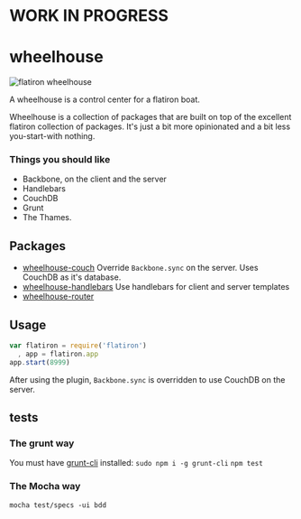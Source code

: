 WORK IN PROGRESS
================

wheelhouse
=======================

![flatiron wheelhouse](http://upload.wikimedia.org/wikipedia/commons/thumb/8/85/SS_'Ewell'_about_to_pass_under_London_Bridge.jpg/270px-SS_'Ewell'_about_to_pass_under_London_Bridge.jpg)

A wheelhouse is a control center for a flatiron boat.

Wheelhouse is a collection of packages that are built on top of the excellent flatiron collection of packages. It's just a bit more opinionated and a bit less you-start-with nothing.

### Things you should like
* Backbone, on the client and the server
* Handlebars
* CouchDB
* Grunt
* The Thames.

## Packages
* [wheelhouse-couch](https://github.com/joeybaker/wheelhouse-couch) Override `Backbone.sync` on the server. Uses CouchDB as it's database.
* [wheelhouse-handlebars](https://github.com/joeybaker/wheelhouse-handlebars) Use handlebars for client and server templates
* [wheelhouse-router](https://github.com/joeybaker/wheelhouse-router)

## Usage
```js
var flatiron = require('flatiron')
  , app = flatiron.app
app.start(8999)
```

After using the plugin, `Backbone.sync` is overridden to use CouchDB on the server.

## tests

### The grunt way
You must have [grunt-cli](https://github.com/gruntjs/grunt-cli) installed: `sudo npm i -g grunt-cli`
`npm test`

### The Mocha way
`mocha test/specs -ui bdd`
